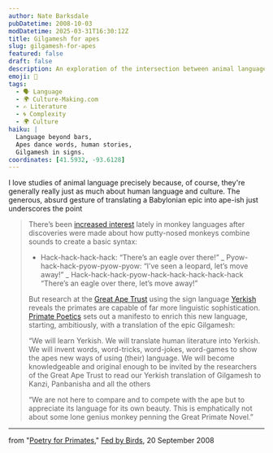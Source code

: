 ```yaml
---
author: Nate Barksdale
pubDatetime: 2008-10-03
modDatetime: 2025-03-31T16:30:12Z
title: Gilgamesh for apes
slug: gilgamesh-for-apes
featured: false
draft: false
description: An exploration of the intersection between animal language studies and human literature, highlighting the effort to enrich primate communication through creative translations.
emoji: 🐒
tags:
  - 🗣️ Language
  - 🌍 Culture-Making.com
  - ✍️ Literature
  - 🌀 Complexity
  - 🌍 Culture
haiku: |
  Language beyond bars,  
  Apes dance words, human stories,  
  Gilgamesh in signs.
coordinates: [41.5932, -93.6128]
---
```


I love studies of animal language precisely because, of course, they're generally really just as much about human language and culture. The generous, absurd gesture of translating a Babylonian epic into ape-ish just underscores the point

> There’s been [increased interest](http://www.timesonline.co.uk/tol/news/world/article720546.ece) lately in monkey languages after discoveries were made about how putty-nosed monkeys combine sounds to create a basic syntax:
>
> - Hack-hack-hack-hack: “There’s an eagle over there!” _ Pyow-hack-hack-pyow-pyow-pyow: “I’ve seen a leopard, let’s move away!” _ Hack-hack-hack-pyow-hack-hack-hack-hack-hack “There’s an eagle over there, let’s move away!”
>
> But research at the [Great Ape Trust](http://www.greatapetrust.org/) using the sign language [Yerkish](http://en.wikipedia.org/wiki/Yerkish) reveals the primates are capable of far more linguistic sophistication. [Primate Poetics](http://socialfiction.org/index.php) sets out a manifesto to enrich this new language, starting, ambitiously, with a translation of the epic Gilgamesh:
>
> “We will learn Yerkish. We will translate human literature into Yerkish. We will invent words, word-tricks, word-jokes, word-games to show the apes new ways of using (their) language. We will become knowledgeable and original enough to be invited by the researchers of the Great Ape Trust to read our Yerkish translation of Gilgamesh to Kanzi, Panbanisha and all the others
>
> “We are not here to compare and to compete with the ape but to appreciate its language for its own beauty. This is emphatically not about some lone genius monkey penning the Great Primate Novel.”

---

from "[Poetry for Primates](http://web.archive.org/web/20140813223331/http://www.fedbybirds.com/2008/09/poetry_for_primates.html)," [Fed by Birds](http://web.archive.org/web/20220314223623/http://www.fedbybirds.com/), 20 September 2008
